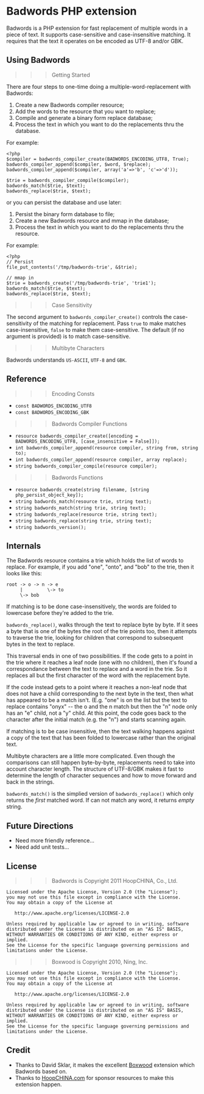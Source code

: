 Badwords PHP extension
======================

Badwords is a PHP extension for fast replacement of multiple words in a piece of text. It supports case-sensitive and case-insensitive matching. It requires that the text it operates on be encoded as UTF-8 and/or GBK.

Using Badwords
--------------

>>> Getting Started

There are four steps to one-time doing a multiple-word-replacement with Badwords:

1. Create a new Badwords compiler resource;
2. Add the words to the resource that you want to replace;
3. Compile and generate a binary form replace database;
4. Process the text in which you want to do the replacements thru the database.

For example:

    <?php
    $compiler = badwords_compiler_create(BADWORDS_ENCODING_UTF8, True);
    badwords_compiler_append($compiler, $word, $replace);
    badwords_compiler_append($compiler, array('a'=>'b', 'c'=>'d'));
    
    $trie = badwords_compiler_compile($compiler);
    badwords_match($trie, $text);
    badwords_replace($trie, $text);

or you can persist the database and use later:

1. Persist the binary form database to file;
2. Create a new Badwords resource and mmap in the database;
3. Process the text in which you want to do the replacements thru the resource.

For example:

    <?php
    // Persist
    file_put_contents('/tmp/badwords-trie', &$trie);
    
    // mmap in
    $trie = badwords_create('/tmp/badwords-trie', 'trie1');
    badwords_match($trie, $text);
    badwords_replace($trie, $text);

>>> Case Sensitivity

The second argument to `badwords_compiler_create()` controls the case-sensitivity of the matching for replacement. Pass `true` to make matches case-insensitive, `false` to make them case-sensitive. The default (if no argument is provided) is to match case-sensitive.

>>> Multibyte Characters

Badwords understands `US-ASCII`, `UTF-8` and `GBK`.

Reference
---------

>>> Encoding Consts

* `const BADWORDS_ENCODING_UTF8`
* `const BADWORDS_ENCODING_GBK`

>>> Badwords Compiler Functions

* `resource badwords_compiler_create([encoding = BADWORDS_ENCODING_UTF8, [case_insensitive = False]]);`
* `int badwords_compiler_append(resource compiler, string from, string to);`
* `int badwords_compiler_append(resource compiler, array replace);`
* `string badwords_compiler_compile(resource compiler);`

>>> Badwords Functions

* `resource badwords_create(string filename, [string php_persist_object_key]);`
* `string badwords_match(resource trie, string text);`
* `string badwords_match(string trie, string text);`
* `string badwords_replace(resource trie, string text);`
* `string badwords_replace(string trie, string text);`
* `string badwords_version();`

Internals
---------

The Badwords resource contains a trie which holds the list of words to replace. For example, if you add "one", "onto", and "bob" to the trie, then it looks like this:

    root -> o -> n -> e
         |         \-> to
         \-> bob

If matching is to be done case-insensitively, the words are folded to lowercase before they're added to the trie. 

`badwords_replace()`, walks through the text to replace byte by byte. If it sees a byte that is one of the bytes the root of the trie points too, then it attempts to traverse the trie, looking for children that correspond to subsequent bytes in the text to replace. 

This traversal ends in one of two possibilities. If the code gets to a point in the trie where it reaches a leaf node (one with no children), then it's found a correspondance between the text to replace and a word in the trie. So it replaces all but the first character of the word with the replacement byte.

If the code instead gets to a point where it reaches a non-leaf node that does not have a child corresponding to the next byte in the text, then what has appeared to be a match isn't. (E.g. "one" is on the list but the text to replace contains "onyx" -- the o and the n match but then the "n" node only has an "e" child, not a "y" child. At this point, the code goes back to the character after the initial match (e.g. the "n") and starts scanning again.

If matching is to be case insensitive, then the text walking happens against a copy of the text that has been folded to lowercase rather than the original text.

Multibyte characters are a little more complicated. Even though the comparisons can still happen byte-by-byte, replacements need to take into account character length. The structure of UTF-8/GBK makes it fast to determine the length of character sequences and how to move forward and back in the strings.

`badwords_match()` is the simplied version of `badwords_replace()` which only returns the _first_ matched word. If can not match
any word, it returns _empty_ string.

Future Directions
-----------------

* Need more friendly reference...
* Need add unit tests...

License
-------

>>> Badwords is Copyright 2011 HoopCHINA, Co., Ltd.

    Licensed under the Apache License, Version 2.0 (the "License");
    you may not use this file except in compliance with the License.
    You may obtain a copy of the License at
    
       http://www.apache.org/licenses/LICENSE-2.0
    
    Unless required by applicable law or agreed to in writing, software
    distributed under the License is distributed on an "AS IS" BASIS,
    WITHOUT WARRANTIES OR CONDITIONS OF ANY KIND, either express or implied.
    See the License for the specific language governing permissions and
    limitations under the License.

>>> Boxwood is Copyright 2010, Ning, Inc.

    Licensed under the Apache License, Version 2.0 (the "License");
    you may not use this file except in compliance with the License.
    You may obtain a copy of the License at
    
       http://www.apache.org/licenses/LICENSE-2.0
    
    Unless required by applicable law or agreed to in writing, software
    distributed under the License is distributed on an "AS IS" BASIS,
    WITHOUT WARRANTIES OR CONDITIONS OF ANY KIND, either express or implied.
    See the License for the specific language governing permissions and
    limitations under the License.

Credit
------

* Thanks to David Sklar, it makes the excellent [Boxwood](https://github.com/ning/boxwood) extension which Badwords based on.
* Thanks to [HoopCHINA.com](http://www.hoopchina.com) for sponsor resources to make this extension happen.